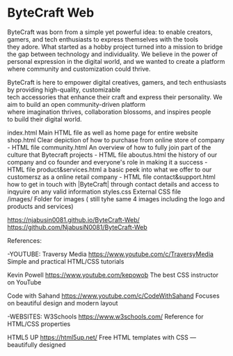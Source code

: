 # ByteCraft Web
 
 ByteCraft was born from a simple yet powerful idea: to enable creators, gamers, and tech enthusiasts to express themselves with the tools they adore. What started as a hobby project turned into a mission to bridge the gap between technology and individuality. We believe in the power of personal expression in the digital world, and we wanted to create a platform where community and customization could thrive.

ByteCraft is here to empower digital creatives, gamers, and tech enthusiasts by providing high-quality, customizable tech accessories that enhance their craft and express their personality. We aim to build an open community-driven platform where imagination thrives, collaboration blossoms, and inspires people to build their digital world.

index.html         Main HTML file  as well as home page for entire website
shop.html          Clear depiction of how to purchase from online store of company - HTML file
community.html     An overview of how to fully join part of the culture that Bytecraft projects - HTML file
aboutus.html       the history of our company and co founder and everyone's role in making it a success - HTML file
product&services.html    a basic peek into what we offer to our customersz as a online retail company - HTML file
contact&support.html     how to get in touch with |ByteCraft| through contact details and access to inqyuire on any valid information
styles.css         External CSS file  
/images/          Folder for images  ( still tyhe same 4 images including the logo and products and services)

https://njabusin0081.github.io/ByteCraft-Web/
https://github.com/NjabusiN0081/ByteCraft-Web

References:

-YOUTUBE:
Traversy Media
 https://www.youtube.com/c/TraversyMedia
Simple and practical HTML/CSS tutorials

Kevin Powell
 https://www.youtube.com/kepowob
The best CSS instructor on YouTube

Code with Sahand
 https://www.youtube.com/c/CodeWithSahand
Focuses on beautiful design and modern layout



-WEBSITES:
W3Schools
 https://www.w3schools.com/
Reference for HTML/CSS properties

HTML5 UP
 https://html5up.net/
Free HTML templates with CSS — beautifully designed